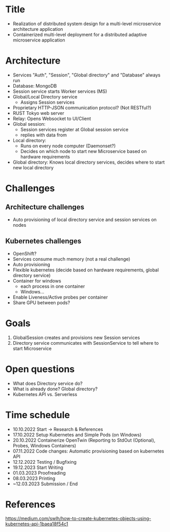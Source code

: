 # Title
- Realization of distributed system design for a multi-level microservice architecture application
- Containerized multi-level deployment for a distributed adaptive microservice application



# Architecture
- Services "Auth", "Session", "Global directory" and "Database" always run
- Database: MongoDB
- Session service starts Worker services (MS)
- Global/Local Directory service
	- Assigns Session services 
- Proprietary HTTP-JSON communication protocol? (Not RESTful?)
- RUST Tokyo web server
- Relay: Opens Websocket to UI/Client
- Global session: 
	- Session services register at Global session service
	- replies with data from 
- Local directory:
	- Runs on every node computer (Daemonset?)
	- Decides on which node to start new Microservice based on hardware requirements
- Global directory: Knows local directory services, decides where to start new local directory

# Challenges

## Architecture challenges
- Auto provisioning of local directory service and session services on nodes


## Kubernetes challenges
- OpenShift?
- Services consume much memory (not a real challenge)
- Auto provisioning
- Flexible kubernetes (decide based on hardware requirements, global directory service)
- Container for windows
	- each process in one container
	- Windows...
- Enable Liveness/Active probes per container
- Share GPU between pods?


# Goals
1. GlobalSession creates and provisions new Session services
1. Directory service communicates with SessionService to tell where to start Microservice

# Open questions
- What does Directory service do? 
- What is already done? Global directory?
- Kubernetes API vs. Serverless




# Time schedule
- 10.10.2022 Start -> Research & References
- 17.10.2022 Setup Kubernetes and Simple Pods (on Windows)
- 20.10.2022 Containerize OpenTwin (Reporting to StdOut (Optional), Probes, Windows Containers)
- 07.11.2022 Code changes: Automatic provisioning  based on kubernetes API
- 12.12.2022 Testing / Bugfixing
- 19.12.2023 Start Writing
- 01.03.2023 Proofreading
- 08.03.2023 Printing
- ~12.03.2023 Submission / End


# 

# References
https://medium.com/swlh/how-to-create-kubernetes-objects-using-kubernetes-api-1baea18f54c1
